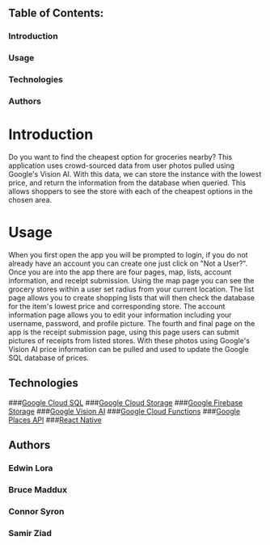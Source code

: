 ## Table of Contents:
### Introduction
### Usage
### Technologies
### Authors

# Introduction

Do you want to find the cheapest option for groceries nearby? This application uses crowd-sourced data from user photos pulled using Google's Vision AI. With this data, we can store the instance with the lowest price, and return the information from the database when queried. This allows shoppers to see the store with each of the cheapest options in the chosen area. 
# Usage
When you first open the app you will be prompted to login, if you do not already have an account you can create one just click on "Not a User?". Once you are into the app there are four pages, map, lists, account information, and receipt submission. Using the map page you can see the grocery stores within a user set radius from your current location. 
The list page allows you to create shopping lists that will then check the database for the item's lowest price and corresponding store. The account information page allows you to edit your information including your username, password, and profile picture. The fourth and final page on the app is the receipt submission page, using this page users can submit pictures of receipts from listed stores. With these photos using Google's Vision AI price information can be pulled and used to update the Google SQL database of prices.
## Technologies

###[Google Cloud SQL](https://cloud.google.com/sql)
###[Google Cloud Storage](https://cloud.google.com/storage)
###[Google Firebase Storage](https://firebase.google.com/docs/storage)
###[Google Vision AI](https://cloud.google.com/vision)
###[Google Cloud Functions](https://cloud.google.com/functions)
###[Google Places API](https://developers.google.com/maps/documentation/places/web-service/overview)
###[React Native](https://reactnative.dev/)


## Authors

### Edwin Lora
### Bruce Maddux
### Connor Syron
### Samir Ziad
